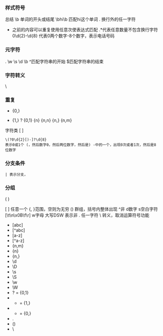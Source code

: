 ### 样式符号
总结
\b 单词的开头或结尾 \bhi\b 匹配hi这个单词
. 换行外的任一字符
* 之前的内容可以重复使用任意次使表达式匹配 .*代表任意数量不包含换行字符
0\d{2}-\d{8} 代表0两个数字-8个数字，表示电话号码

### 元字符
.
\w
\s
\d
\b
^匹配字符串的开始
$匹配字符串的结束

### 字符转义 
\
### 重复

* {0,}
+ {1,} 
? {0,1}
{n} {n,n}
{n,}
{n,m}

字符类
[ ]

    \(?0\d{2}[)-]?\d{8}
    表示0或1个 (，然后数字0，然后两位数字，然后是) -中的一个，出现0次或者1次，然后是8位数字

### 分支条件
    | 表示分支，

### 分组
( )





 [ ] 任意一个
 {, }范围，空则为无穷
 () 群组，括号内整体出现
^非
 d数字
 s空白字符[\t\n\x0B\f\r]
 w字母
 大写DSW 表示非
 . 任一字符
 \ 转义，取消运算符号功能

- [abc] 
- [^abc]
- [a-z]
- [^a-z]
- {n,m}
- {n}
- {n,}
- \d
- \D
- \s
- \S
- \w
- \W
- ? = {0,1}
- + = {1,}
- * = {0,}
- .
- () 
- \


